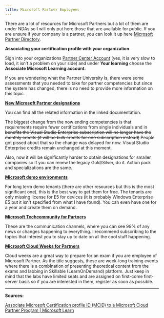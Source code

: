 ```yaml
---
title: Microsoft Partner Employees
---
```


There are a lot of resources for Microsoft Partners but a lot of them are under NDAs so I will only put here those that are available for public. If you are unsure if your company is a partner, you can look it up here [Microsoft Partner Directory](http://appsource.microsoft.com/en-us/marketplace/partner-dir/).

**Associating your certification profile with your organization**

Sign into your organizations [Partner Center Account](https://partner.microsoft.com/pc/users/myaccount) (yes, it is very slow to load, it isn't a problem on your side) and under **Your learning** choose the **Associate Microsoft Learning account.**

If you are wondering what the Partner University is, there were some assessments that you needed to take for partner competencies but since the system has changed, there is no need to provide more information on this topic.

[**New Microsoft Partner designations**](https://docs.microsoft.com/en-us/partner-center/introduction-to-pcs)

You can find all the related information in the linked documentation.

The biggest change from the now ending competencies is that requirements require fewer certifications from single individuals and in ~~benefits the Visual Studio Enterprise subscription will no longer have the monthly credits (it will be bulk credits for one subscription instead)~~ People got pissed about that so the change was delayed for now. Visual Studio Enterprise credits remain unchanged at this moment.

Also, now it will be significantly harder to obtain designations for smaller companies so if you can renew the legacy Gold/Silver, do it. Action pack and specializations are the same.

[**Microsoft demo environments**](https://cdx.transform.microsoft.com/)

For long term demo tenants (there are other resources but this is the most significant one), this is the best way to get them for free. The tenants are only missing license for E5 for devices (it is probably Windows Enterprise E5 but it isn't specified from what I have found). You can even have one for a year and create them on demand.

[**Microsoft Techcommunity for Partners**](https://techcommunity.microsoft.com/t5/partner-discussion-topics/ct-p/PartnerDiscuss)

These are the communication channels, where you can see 99% of any news or changes happening to everything. I recommend subscribing to the topics that interest you to stay up to date on all the cool stuff happening.

[**Microsoft Cloud Weeks for Partners**](https://aka.ms/mscloudweeks)

Cloud weeks are a great way to prepare for an exam if you are employee of Microsoft Partner. As the title suggests, these are week-long training events where there is a combination of presenting theoretical content from the exams and labbing in Skillable (LearnOnDemand) platform. Just keep in mind that the labs have limited seats and are assigned on first-come first-server basis so if you are interested in them, register as soon as possible.

---

**Sources:**

[Associate Microsoft Certification profile ID (MCID) to a Microsoft Cloud Partner Program | Microsoft Learn](https://learn.microsoft.com/en-us/partner-center/ms-learn-associate)
